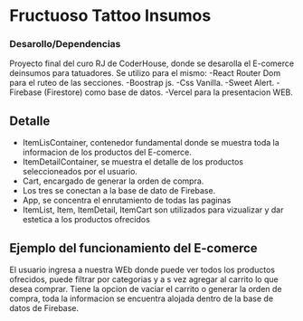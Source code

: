 # Fructuoso Tattoo Insumos
### Desarollo/Dependencias
Proyecto final del curo RJ de CoderHouse, donde se desarolla el E-comerce deinsumos para tatuadores.
Se utilizo para el mismo:
-React Router Dom para el ruteo de las secciones.
-Boostrap js.
-Css Vanilla.
-Sweet Alert.
-Firebase (Firestore) como base de datos.
-Vercel para la presentacion WEB.
## Detalle

- ItemLisContainer, contenedor fundamental donde se muestra toda la informacion de    los productos del E-comerce.
- ItemDetailContainer, se muestra el detalle de los productos seleccioneados por el   usuario.
- Cart, encargado de generar la orden de compra.
- Los tres se conectan a la base de dato de Firebase.
- App, se concentra el enrutamiento de todas las paginas
- ItemList, Item, ItemDetail, ItemCart son utilizados para vizualizar y dar estetica   a los productos ofrecidos

## Ejemplo del funcionamiento del E-comerce
El usuario ingresa a nuestra WEb donde puede ver todos los productos ofrecidos, puede filtrar por categorias y a s vez agregar al carrito lo que desea comprar.
Tiene la opcion de vaciar el carrito o generar la orden de compra, toda la informacion se encuentra alojada dentro de la base de datos de Firebase.
